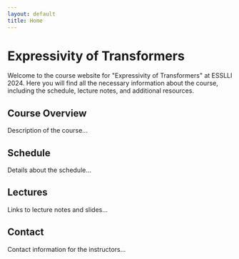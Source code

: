 ```yaml
---
layout: default
title: Home
---
```


# Expressivity of Transformers

Welcome to the course website for "Expressivity of Transformers" at ESSLLI 2024. Here you will find all the necessary information about the course, including the schedule, lecture notes, and additional resources.

## Course Overview
Description of the course...

## Schedule
Details about the schedule...

## Lectures
Links to lecture notes and slides...

## Contact
Contact information for the instructors...
